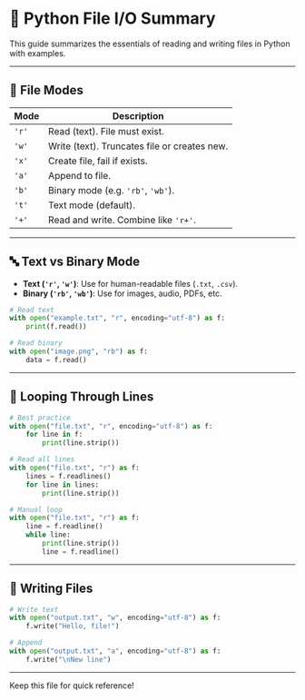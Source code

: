 
# 📘 Python File I/O Summary

This guide summarizes the essentials of reading and writing files in Python with examples.

---

## 📂 File Modes

| Mode | Description |
|------|-------------|
| `'r'` | Read (text). File must exist. |
| `'w'` | Write (text). Truncates file or creates new. |
| `'x'` | Create file, fail if exists. |
| `'a'` | Append to file. |
| `'b'` | Binary mode (e.g. `'rb'`, `'wb'`). |
| `'t'` | Text mode (default). |
| `'+'` | Read and write. Combine like `'r+'`. |

---

## 🔤 Text vs Binary Mode

- **Text (`'r'`, `'w'`)**: Use for human-readable files (`.txt`, `.csv`).
- **Binary (`'rb'`, `'wb'`)**: Use for images, audio, PDFs, etc.

```python
# Read text
with open("example.txt", "r", encoding="utf-8") as f:
    print(f.read())

# Read binary
with open("image.png", "rb") as f:
    data = f.read()
```

---

## 🔁 Looping Through Lines

```python
# Best practice
with open("file.txt", "r", encoding="utf-8") as f:
    for line in f:
        print(line.strip())

# Read all lines
with open("file.txt", "r") as f:
    lines = f.readlines()
    for line in lines:
        print(line.strip())

# Manual loop
with open("file.txt", "r") as f:
    line = f.readline()
    while line:
        print(line.strip())
        line = f.readline()
```

---

## 🧪 Writing Files

```python
# Write text
with open("output.txt", "w", encoding="utf-8") as f:
    f.write("Hello, file!")

# Append
with open("output.txt", "a", encoding="utf-8") as f:
    f.write("\nNew line")
```

---

Keep this file for quick reference!
